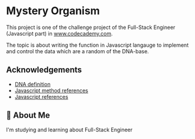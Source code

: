 
# Mystery Organism

This project is one of the challenge project of the Full-Stack Engineer (Javascript part) in www.codecademy.com. 

The topic is about writing the function in Javascript langauge to implement and control the data which are a random of the DNA-base.


## Acknowledgements

 - [DNA definition](https://en.wikipedia.org/wiki/DNA)
 - [Javascript method references](https://www.w3schools.com/jsref/jsref_obj_array.asp)
 - [Javascript references](https://developer.mozilla.org/en-US/docs/Web/JavaScript/Reference/Functions/Method_definitions)


## 🚀 About Me
I'm studying and learning about Full-Stack Engineer

